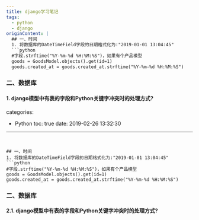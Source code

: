 ```yaml
---
title: django学习笔记
tags:
  - python
  - django
originContent: |
  ## 一、时间
  1. 将数据库的DateTimeField字段的日期格式化为:"2019-01-01 13:04:45"
  ```python
  #字段.strftime("%Y-%m-%d %H:%M:%S")，如果有个产品模型
  goods = GoodsModel.objects().get(id=1)
  goods.created_at = goods.created_at.strftime("%Y-%m-%d %H:%M:%S")

  ```
  ### 二、数据库
  #### 1. django模型中有表的字段和Python关键字冲突时的处理方式?
categories:
  - Python
toc: true
date: 2019-02-26 13:32:30
---
```


## 一、时间
1. 将数据库的DateTimeField字段的日期格式化为:"2019-01-01 13:04:45"
```python
#字段.strftime("%Y-%m-%d %H:%M:%S")，如果有个产品模型
goods = GoodsModel.objects().get(id=1)
goods.created_at = goods.created_at.strftime("%Y-%m-%d %H:%M:%S")

```
### 二、数据库
#### 2.1. django模型中有表的字段和Python关键字冲突时的处理方式?
